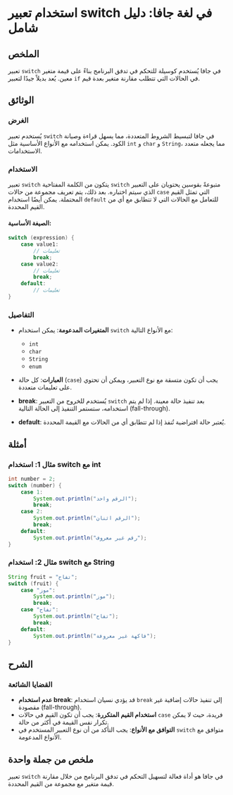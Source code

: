 <!--
Meta Description: # استخدام تعبير switch في لغة جافا: دليل شامل ## الملخص تعبير `switch` في جافا يُستخدم كوسيلة للتحكم في تدفق البرنامج بناءً على قيمة متغير معين. يُعد ...
Meta Keywords: switch, case, break, استخدام, system
-->

# استخدام تعبير switch في لغة جافا: دليل شامل

## الملخص
تعبير `switch` في جافا يُستخدم كوسيلة للتحكم في تدفق البرنامج بناءً على قيمة متغير معين. يُعد بديلاً جيدًا لتعبير `if` في الحالات التي تتطلب مقارنة متغير بعدة قيم.

## الوثائق
### الغرض
يُستخدم تعبير `switch` في جافا لتبسيط الشروط المتعددة، مما يسهل قراءة وصيانة الكود. يمكن استخدامه مع الأنواع الأساسية مثل `int` و `char` و `String`، مما يجعله متعدد الاستخدامات.

### الاستخدام
تعبير `switch` يتكون من الكلمة المفتاحية `switch` متبوعةً بقوسين يحتويان على التعبير الذي سيتم اختباره. بعد ذلك، يتم تعريف مجموعة من حالات `case` التي تمثل القيم المحتملة. يمكن أيضًا استخدام `default` للتعامل مع الحالات التي لا تتطابق مع أي من القيم المحددة.

#### الصيغة الأساسية:
```java
switch (expression) {
    case value1:
        // تعليمات
        break;
    case value2:
        // تعليمات
        break;
    default:
        // تعليمات
}
```

### التفاصيل
- **المتغيرات المدعومة**: يمكن استخدام `switch` مع الأنواع التالية:
  - `int`
  - `char`
  - `String`
  - `enum`
  
- **العبارات**: كل حالة (`case`) يجب أن تكون متسقة مع نوع التعبير، ويمكن أن تحتوي على تعليمات متعددة.
- **break**: يُستخدم للخروج من التعبير `switch` بعد تنفيذ حالة معينة. إذا لم يتم استخدامه، ستستمر التنفيذ إلى الحالة التالية (fall-through).
- **default**: يُعتبر حالة افتراضية تُنفذ إذا لم تتطابق أي من الحالات مع القيمة المحددة.

## أمثلة
### مثال 1: استخدام switch مع int
```java
int number = 2;
switch (number) {
    case 1:
        System.out.println("الرقم واحد");
        break;
    case 2:
        System.out.println("الرقم اثنان");
        break;
    default:
        System.out.println("رقم غير معروف");
}
```

### مثال 2: استخدام switch مع String
```java
String fruit = "تفاح";
switch (fruit) {
    case "موز":
        System.out.println("موز");
        break;
    case "تفاح":
        System.out.println("تفاح");
        break;
    default:
        System.out.println("فاكهة غير معروفة");
}
```

## الشرح
### القضايا الشائعة
- **عدم استخدام break**: قد يؤدي نسيان استخدام `break` إلى تنفيذ حالات إضافية غير مقصودة (fall-through).
- **استخدام القيم المتكررة**: يجب أن تكون القيم في حالات `case` فريدة، حيث لا يمكن تكرار نفس القيمة في أكثر من حالة.
- **التوافق مع الأنواع**: يجب التأكد من أن نوع التعبير المستخدم في `switch` متوافق مع الأنواع المدعومة.

## ملخص من جملة واحدة
تعبير `switch` في جافا هو أداة فعالة لتسهيل التحكم في تدفق البرنامج من خلال مقارنة قيمة متغير مع مجموعة من القيم المحددة.